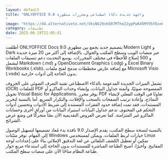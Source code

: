 ```yaml
---
layout: default
title: "ONLYOFFICE 9.0 واجهة جديدة ذكاء اصطناعي ومحررات متطورة
"
image: "https://d4.alternativeto.net/VksNk29sH307MThe2JypPwK45MY95YExn0lLLHLF2jg/rs:fill:1520:760:0/g:ce:0:0/YWJzOi8vZGlzdC9jb250ZW50LzE3NTAzNjc4MjcwMzUucG5n.png"
category: تطبيقات
date: 2025-06-19T21:05:41
---
```


أطلقت ONLYOFFICE Docs 9.0 بتصميم جديد يجمع بين مظهري Modern Light و Dark عبر منصات الويب وسطح المكتب والجوال، بالإضافة إلى أكثر من 20 ميزة جديدة و 500 إصلاح للأخطاء في مختلف المحررات. يوسع التحديث دعم تنسيقات الملفات ليشمل Markdown (.md) و OpenDocument Graphics (.odg) و Excel Binary Workbooks (.xlsb)، مع إضافة عارض مخططات مدمج لفتح ملفات Microsoft Visio (.vsdx) بدون الحاجة إلى أدوات خارجية.

تشمل الميزات الجديدة المدعومة بالذكاء الاصطناعي تقنية التعرف الضوئي على الحروف (OCR) للملفات PDF الممسوحة ضوئيًا، وأتمتة جداول البيانات، وإنشاء وحدات الماكرو أو تحويل Visual Basic for Applications. يوفر محرر PDF تعاونًا في الوقت الفعلي لإنشاء النماذج، وإعادة ترتيب الصفحات بالسحب والإفلات، والتكرار السريع. أما بالنسبة لتحرير المستندات، فقد تمت إضافة حدود الفقرات المستندة إلى شريط الأدوات وتحسين أدوات التحكم في المحتوى. تدعم جداول البيانات استيراد البيانات من أوراق أخرى وحسابات الماكرو غير المتزامنة. كما تعرض العروض التقديمية الآن نصًا متحركًا في وضع عرض الشرائح.

بالنسبة لنسخة سطح المكتب، يقدم الإصدار 9.0 نافذة بدء مُعاد تصميمها لتسهيل الوصول إلى المهام. توفر مثبّتات Windows خيارات لربط الملفات، ويمكن لمستخدمي Linux تمكين أو تعطيل الكشف التلقائي عن لغة التدقيق الإملائي بناءً على إعدادات لوحة المفاتيح. وأخيرًا، أصبح الطباعة المباشرة للمستندات بدون الحاجة إلى استدعاء مربع حوار طباعة النظام متاحًا الآن على منصات سطح المكتب.
